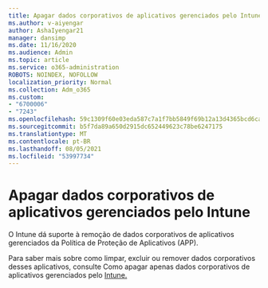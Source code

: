 ```yaml
---
title: Apagar dados corporativos de aplicativos gerenciados pelo Intune
ms.author: v-aiyengar
author: AshaIyengar21
manager: dansimp
ms.date: 11/16/2020
ms.audience: Admin
ms.topic: article
ms.service: o365-administration
ROBOTS: NOINDEX, NOFOLLOW
localization_priority: Normal
ms.collection: Adm_o365
ms.custom:
- "6700006"
- "7243"
ms.openlocfilehash: 59c1309f60e03eda587c7a1f7bb5849f69b12a13d4365bcd6ca4e862d0e53e2e
ms.sourcegitcommit: b5f7da89a650d2915dc652449623c78be6247175
ms.translationtype: MT
ms.contentlocale: pt-BR
ms.lasthandoff: 08/05/2021
ms.locfileid: "53997734"
---
```

# <a name="wipe-corporate-data-from-intune-managed-apps"></a>Apagar dados corporativos de aplicativos gerenciados pelo Intune

O Intune dá suporte à remoção de dados corporativos de aplicativos gerenciados da Política de Proteção de Aplicativos (APP). 

Para saber mais sobre como limpar, excluir ou remover dados corporativos desses aplicativos, consulte Como apagar apenas dados corporativos de aplicativos gerenciados pelo [Intune.](https://docs.microsoft.com/mem/intune/apps/apps-selective-wipe)
